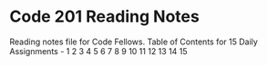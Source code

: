 # Code 201 Reading Notes
Reading notes file for Code Fellows.
Table of Contents for 15 Daily Assignments -
1
2
3
4
5
6
7
8
9
10
11
12
13
14
15

